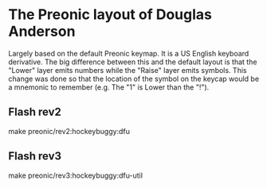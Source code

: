 # The Preonic layout of Douglas Anderson

Largely based on the default Preonic keymap. It is a US English keyboard
derivative. The big difference between this and the default layout is that the
"Lower" layer emits numbers while the "Raise" layer emits symbols. This change
was done so that the location of the symbol on the keycap would be a mnemonic
to remember (e.g. The "1" is Lower than the "!").


## Flash rev2

make preonic/rev2:hockeybuggy:dfu


## Flash rev3

make preonic/rev3:hockeybuggy:dfu-util

